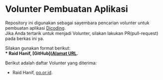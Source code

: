 # Volunter Pembuatan Aplikasi
Repository ini digunakan sebagai sayembara pencarian volunter untuk pembuatan aplikasi [Dicoding](www.dicoding.com).<br>
Jika Anda tertarik untuk menjadi Volunter, silakan lakukan PR(pull-request) pada berkas ini ya.<br>

Silakan gunakan format berikut:<br>
**\* Raid Hanif, [GitHub]([Alamat URL](https://github.com/RaidHanif30).**  

Berikut adalah daftar Volunter yang diterima:
* Raid Hanif, [oo.or.id](https://oo.or.id).

